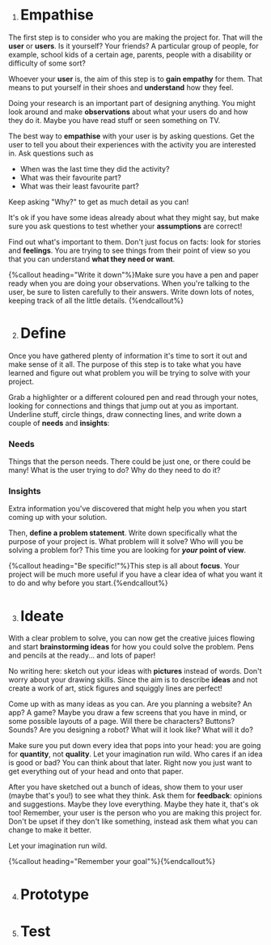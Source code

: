 1. # Empathise
 The first step is to consider who you are making the project for. That will the **user** or **users**. Is it yourself? Your friends? A particular group of people, for example, school kids of a certain age, parents, people with a disability or difficulty of some sort?
 
 Whoever your **user** is, the aim of this step is to **gain empathy** for them. That means to put yourself in their shoes and **understand** how they feel. 
 
 Doing your research is an important part of designing anything. You might look around and make **observations** about what your users do and how they do it. Maybe you have read stuff or seen something on TV.
 
  The best way to **empathise** with your user is by asking questions. Get the user to tell you about their experiences with the activity you are interested in. Ask questions such as
 * When was the last time they did the activity?
 * What was their favourite part?
 * What was their least favourite part?
 
 Keep asking "Why?" to get as much detail as you can!
 
 It's ok if you have some ideas already about what they might say, but make sure you ask questions to test whether your **assumptions** are correct!
 
 Find out what's important to them. Don't just focus on facts: look for stories and **feelings**. You are trying to see things from their point of view so you that you can understand **what they need or want**.
 
 {%callout heading="Write it down"%}Make sure you have a pen and paper ready when you are doing your observations. When you're talking to the user, be sure to listen carefully to their answers. Write down lots of notes, keeping track of all the little details. {%endcallout%}



2. # Define
 Once you have gathered plenty of information it's time to sort it out and make sense of it all. The purpose of this step is to take what you have learned and figure out what problem you will be trying to solve with your project.
 
 Grab a highlighter or a different coloured pen and read through your notes, looking for connections and things that jump out at you as important. Underline stuff, circle things, draw connecting lines, and write down a couple of **needs** and **insights**:
 
 ### Needs
 Things that the person needs. There could be just one, or there could be many! What is the user trying to do? Why do they need to do it?
 
 ### Insights
 Extra information you've discovered that might help you when you start coming up with your solution.
 
 Then, **define a problem statement**. Write down specifically what the purpose of your project is. What problem will it solve? Who will you be solving a problem for? This time you are looking for **_your_ point of view**.
 
 {%callout heading="Be specific!"%}This step is all about <b>focus</b>. Your project will be much more useful if you have a clear idea of what you want it to do and why before you start.{%endcallout%}


3. # Ideate
 With a clear problem to solve, you can now get the creative juices flowing and start **brainstorming ideas** for how you could solve the problem. Pens and pencils at the ready... and lots of paper! 
 
 No writing here: sketch out your ideas with **pictures** instead of words. Don't worry about your drawing skills. Since the aim is to describe **ideas** and not create a work of art, stick figures and squiggly lines are perfect!
 
 Come up with as many ideas as you can. Are you planning a website? An app? A game? Maybe you draw a few screens that you have in mind, or some possible layouts of a page. Will there be characters? Buttons? Sounds? Are you designing a robot? What will it look like? What will it do? 
 
 Make sure you put down every idea that pops into your head: you are going for **quantity**, not **quality**. Let your imagination run wild. Who cares if an idea is good or bad? You can think about that later. Right now you just want to get everything out of your head and onto that paper.  
 
 After you have sketched out a bunch of ideas, show them to your user \(maybe that's you!\) to see what they think. Ask them for **feedback**: opinions and suggestions. Maybe they love everything. Maybe they hate it, that's ok too! Remember, your user is the person who you are making this project for. Don't be upset if they don't like something, instead ask them what you can change to make it better.

 Let your imagination run wild.
 
 {%callout heading="Remember your goal"%}{%endcallout%}

4. # Prototype

5. # Test